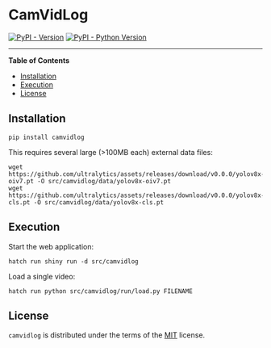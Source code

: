 # CamVidLog

[![PyPI - Version](https://img.shields.io/pypi/v/camvidlog.svg)](https://pypi.org/project/camvidlog)
[![PyPI - Python Version](https://img.shields.io/pypi/pyversions/camvidlog.svg)](https://pypi.org/project/camvidlog)

-----

**Table of Contents**

- [Installation](#installation)
- [Execution](#execution)
- [License](#license)

## Installation

```console
pip install camvidlog
```

This requires several large (>100MB each) external data files:

```console
wget https://github.com/ultralytics/assets/releases/download/v0.0.0/yolov8x-oiv7.pt -O src/camvidlog/data/yolov8x-oiv7.pt
wget https://github.com/ultralytics/assets/releases/download/v0.0.0/yolov8x-cls.pt -O src/camvidlog/data/yolov8x-cls.pt
```

## Execution

Start the web application:

```console
hatch run shiny run -d src/camvidlog
```

Load a single video:

```console
hatch run python src/camvidlog/run/load.py FILENAME
```


## License

`camvidlog` is distributed under the terms of the [MIT](https://spdx.org/licenses/MIT.html) license.
